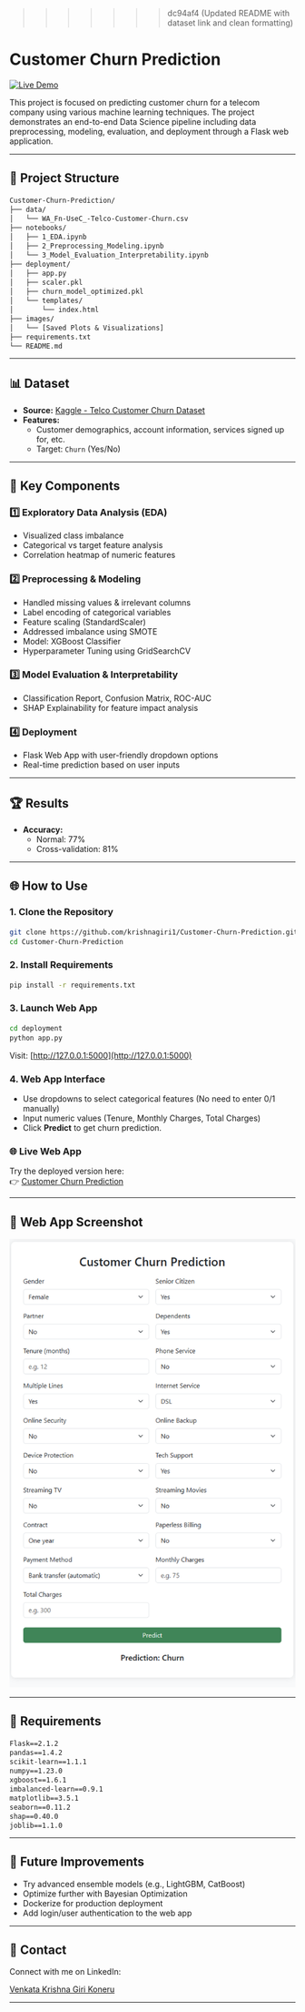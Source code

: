 
>>>>>>> dc94af4 (Updated README with dataset link and clean formatting)
# Customer Churn Prediction

[![Live Demo](https://img.shields.io/badge/Live%20Demo-Visit-blue?style=for-the-badge&logo=render&logoColor=white)](https://customer-churn-prediction-23n1.onrender.com/)

This project is focused on predicting customer churn for a telecom company using various machine learning techniques. The project demonstrates an end-to-end Data Science pipeline including data preprocessing, modeling, evaluation, and deployment through a Flask web application.

---

## 📂 Project Structure

```
Customer-Churn-Prediction/
├── data/
│   └── WA_Fn-UseC_-Telco-Customer-Churn.csv
├── notebooks/
│   ├── 1_EDA.ipynb
│   ├── 2_Preprocessing_Modeling.ipynb
│   └── 3_Model_Evaluation_Interpretability.ipynb
├── deployment/
│   ├── app.py
│   ├── scaler.pkl
│   ├── churn_model_optimized.pkl
│   └── templates/
│       └── index.html
├── images/
│   └── [Saved Plots & Visualizations]
├── requirements.txt
└── README.md
```

---

## 📊 Dataset

- **Source:** [Kaggle - Telco Customer Churn Dataset](https://www.kaggle.com/datasets/blastchar/telco-customer-churn)
- **Features:**
  - Customer demographics, account information, services signed up for, etc.
  - Target: `Churn` (Yes/No)

---

## 🚀 Key Components

### 1️⃣ Exploratory Data Analysis (EDA)
- Visualized class imbalance
- Categorical vs target feature analysis
- Correlation heatmap of numeric features

### 2️⃣ Preprocessing & Modeling
- Handled missing values & irrelevant columns
- Label encoding of categorical variables
- Feature scaling (StandardScaler)
- Addressed imbalance using SMOTE
- Model: XGBoost Classifier
- Hyperparameter Tuning using GridSearchCV

### 3️⃣ Model Evaluation & Interpretability
- Classification Report, Confusion Matrix, ROC-AUC
- SHAP Explainability for feature impact analysis

### 4️⃣ Deployment
- Flask Web App with user-friendly dropdown options
- Real-time prediction based on user inputs

---

## 🏆 Results

- **Accuracy:**
  - Normal: 77%
  - Cross-validation: 81%

---

## 🌐 How to Use

### 1. Clone the Repository
```bash
git clone https://github.com/krishnagiri1/Customer-Churn-Prediction.git
cd Customer-Churn-Prediction
```

### 2. Install Requirements
```bash
pip install -r requirements.txt
```

### 3. Launch Web App
```bash
cd deployment
python app.py
```
Visit: [http://127.0.0.1:5000](http://127.0.0.1:5000)

### 4. Web App Interface
- Use dropdowns to select categorical features (No need to enter 0/1 manually)
- Input numeric values (Tenure, Monthly Charges, Total Charges)
- Click **Predict** to get churn prediction.

### 🌐 Live Web App
Try the deployed version here:  
👉 [Customer Churn Prediction](https://customer-churn-prediction-23n1.onrender.com/)

---

## 📸 Web App Screenshot

![Web App Screenshot](images/webapp_screenshot.png)

---

## 📌 Requirements

```
Flask==2.1.2
pandas==1.4.2
scikit-learn==1.1.1
numpy==1.23.0
xgboost==1.6.1
imbalanced-learn==0.9.1
matplotlib==3.5.1
seaborn==0.11.2
shap==0.40.0
joblib==1.1.0
```

---

## 📌 Future Improvements

- Try advanced ensemble models (e.g., LightGBM, CatBoost)
- Optimize further with Bayesian Optimization
- Dockerize for production deployment
- Add login/user authentication to the web app

---

## 📢 Contact

Connect with me on LinkedIn:

[Venkata Krishna Giri Koneru](https://www.linkedin.com/in/venkata-krishna-giri-koneru-6625101a9/)


---
